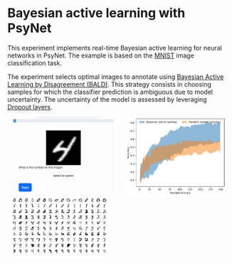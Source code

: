 # Bayesian active learning with PsyNet

This experiment implements real-time Bayesian active learning for neural networks in PsyNet.
The example is based on the [MNIST](https://ieeexplore.ieee.org/abstract/document/6296535) image classification task.

The experiment selects optimal images to annotate using [Bayesian Active Learning by Disagreement (BALD)](https://arxiv.org/abs/1703.02910).
This strategy consists in choosing samples for which the classifier prediction is ambiguous due to model uncertainty.
The uncertainty of the model is assessed by leveraging [Dropout layers](https://arxiv.org/abs/1506.02142).

<div style="display: flex; justify-content: space-around;">
  <img src="output/demo.gif" alt="demo" width="45%">
  <img src="output/active_vs_static.png" alt="Performance" width="45%">
</div>

<div style="justify-content: space-around;"><img src="output/MNIST.png" alt="MNIST" width="45%"></div>